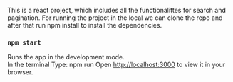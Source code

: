 
This is a react project, which includes all the functionalittes for search and pagination. 
For running the project in the local we can clone the repo and after that run npm install to install the dependencies.

### `npm start`

Runs the app in the development mode.\
In the terminal Type: npm run
Open [http://localhost:3000](http://localhost:3000) to view it in your browser.



